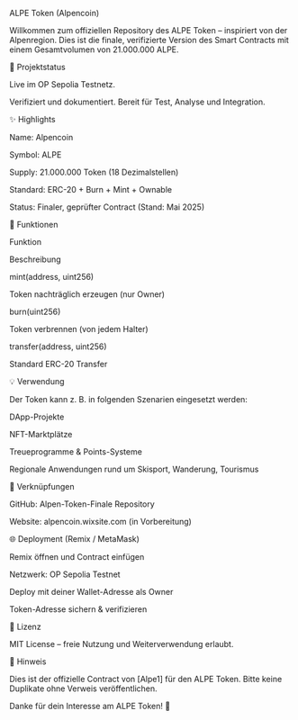 ALPE Token (Alpencoin)

Willkommen zum offiziellen Repository des ALPE Token – inspiriert von der Alpenregion. Dies ist die finale, verifizierte Version des Smart Contracts mit einem Gesamtvolumen von 21.000.000 ALPE.

📅 Projektstatus

Live im OP Sepolia Testnetz.

Verifiziert und dokumentiert. Bereit für Test, Analyse und Integration.

✨ Highlights

Name: Alpencoin

Symbol: ALPE

Supply: 21.000.000 Token (18 Dezimalstellen)

Standard: ERC-20 + Burn + Mint + Ownable

Status: Finaler, geprüfter Contract (Stand: Mai 2025)

🔧 Funktionen

Funktion

Beschreibung

mint(address, uint256)

Token nachträglich erzeugen (nur Owner)

burn(uint256)

Token verbrennen (von jedem Halter)

transfer(address, uint256)

Standard ERC-20 Transfer

💡 Verwendung

Der Token kann z. B. in folgenden Szenarien eingesetzt werden:

DApp-Projekte

NFT-Marktplätze

Treueprogramme & Points-Systeme

Regionale Anwendungen rund um Skisport, Wanderung, Tourismus

🔗 Verknüpfungen

GitHub: Alpen-Token-Finale Repository

Website: alpencoin.wixsite.com (in Vorbereitung)

🌐 Deployment (Remix / MetaMask)

Remix öffnen und Contract einfügen

Netzwerk: OP Sepolia Testnet

Deploy mit deiner Wallet-Adresse als Owner

Token-Adresse sichern & verifizieren

📄 Lizenz

MIT License – freie Nutzung und Weiterverwendung erlaubt.

🌟 Hinweis

Dies ist der offizielle Contract von [Alpe1] für den ALPE Token. Bitte keine Duplikate ohne Verweis veröffentlichen.

Danke für dein Interesse am ALPE Token! 🌿

